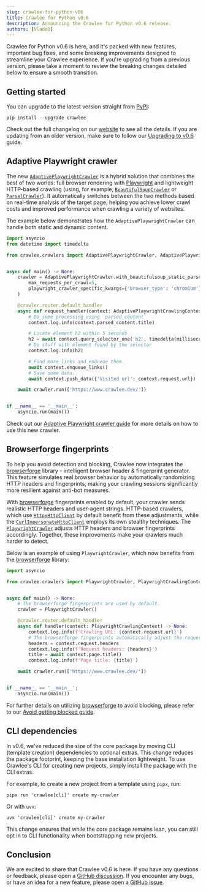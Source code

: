 ```yaml
---
slug: crawlee-for-python-v06
title: Crawlee for Python v0.6
description: Announcing the Crawlee for Python v0.6 release.
authors: [VladaD]
---
```


Crawlee for Python v0.6 is here, and it's packed with new features, important bug fixes, and some breaking improvements designed to streamline your Crawlee experience. If you're upgrading from a previous version, please take a moment to review the breaking changes detailed below to ensure a smooth transition.

<!-- truncate -->

## Getting started

You can upgrade to the latest version straight from [PyPI](https://www.pypi.org/project/crawlee/):

```shell
pip install --upgrade crawlee
```

Check out the full changelog on our [website](https://www.crawlee.dev/python/docs/changelog#060-2025-03-03) to see all the details. If you are updating from an older version, make sure to follow our [Upgrading to v0.6](https://www.crawlee.dev/python/docs/upgrading/upgrading-to-v0x#upgrading-to-v06) guide.

## Adaptive Playwright crawler

The new [`AdaptivePlaywrightCrawler`](https://www.crawlee.dev/python/api/class/AdaptivePlaywrightCrawler) is a hybrid solution that combines the best of two worlds: full browser rendering with [Playwright](https://www.playwright.dev/) and lightweight HTTP-based crawling (using, for example, [`BeautifulSoupCrawler`](https://www.crawlee.dev/python/api/class/BeautifulSoupCrawler) or [`ParselCrawler`](https://www.crawlee.dev/python/api/class/ParselCrawler)). It automatically switches between the two methods based on real-time analysis of the target page, helping you achieve lower crawl costs and improved performance when crawling a variety of websites.

The example below demonstrates how the `AdaptivePlaywrightCrawler` can handle both static and dynamic content.

```python
import asyncio
from datetime import timedelta

from crawlee.crawlers import AdaptivePlaywrightCrawler, AdaptivePlaywrightCrawlingContext


async def main() -> None:
    crawler = AdaptivePlaywrightCrawler.with_beautifulsoup_static_parser(
        max_requests_per_crawl=5,
        playwright_crawler_specific_kwargs={'browser_type': 'chromium'},
    )

    @crawler.router.default_handler
    async def request_handler(context: AdaptivePlaywrightCrawlingContext) -> None:
        # Do some processing using `parsed_content`
        context.log.info(context.parsed_content.title)

        # Locate element h2 within 5 seconds
        h2 = await context.query_selector_one('h2', timedelta(milliseconds=5000))
        # Do stuff with element found by the selector
        context.log.info(h2)

        # Find more links and enqueue them.
        await context.enqueue_links()
        # Save some data.
        await context.push_data({'Visited url': context.request.url})

    await crawler.run(['https://www.crawlee.dev/'])


if __name__ == '__main__':
    asyncio.run(main())
```

Check out our [Adaptive Playwright crawler guide](https://www.crawlee.dev/python/docs/guides/adaptive-playwright-crawler) for more details on how to use this new crawler.

## Browserforge fingerprints

To help you avoid detection and blocking, Crawlee now integrates the [browserforge](https://www.github.com/daijro/browserforge) library - intelligent browser header & fingerprint generator. This feature simulates real browser behavior by automatically randomizing HTTP headers and fingerprints, making your crawling sessions significantly more resilient against anti-bot measures.

With [browserforge](https://www.github.com/daijro/browserforge) fingerprints enabled by default, your crawler sends realistic HTTP headers and user-agent strings. HTTP-based crawlers, which use [`HttpxHttpClient`](https://www.crawlee.dev/python/api/class/HttpxHttpClient) by default benefit from these adjustments, while the [`CurlImpersonateHttpClient`](https://www.crawlee.dev/python/api/class/CurlImpersonateHttpClient) employs its own stealthy techniques. The [`PlaywrightCrawler`](https://www.crawlee.dev/python/docs/guides/playwright-crawler) adjusts HTTP headers and browser fingerprints accordingly. Together, these improvements make your crawlers much harder to detect.

Below is an example of using `PlaywrightCrawler`, which now benefits from the [browserforge](https://www.github.com/daijro/browserforge) library:

```python
import asyncio

from crawlee.crawlers import PlaywrightCrawler, PlaywrightCrawlingContext


async def main() -> None:
    # The browserforge fingerprints are used by default.
    crawler = PlaywrightCrawler()

    @crawler.router.default_handler
    async def handler(context: PlaywrightCrawlingContext) -> None:
        context.log.info(f'Crawling URL: {context.request.url}')
        # The browserforge fingerprints automatically adjust the request headers
        headers = context.request.headers
        context.log.info(f'Request headers: {headers}')
        title = await context.page.title()
        context.log.info(f'Page title: {title}')

    await crawler.run(['https://www.crawlee.dev/'])


if __name__ == '__main__':
    asyncio.run(main())
```

For further details on utilizing [browserforge](https://www.github.com/daijro/browserforge) to avoid blocking, please refer to our [Avoid getting blocked guide](https://www.crawlee.dev/python/docs/guides/avoid-blocking).

## CLI dependencies

In v0.6, we've reduced the size of the core package by moving CLI (template creation) dependencies to optional extras. This change reduces the package footprint, keeping the base installation lightweight. To use Crawlee's CLI for creating new projects, simply install the package with the CLI extras.

For example, to create a new project from a template using `pipx`, run:

```shell
pipx run 'crawlee[cli]' create my-crawler
```

Or with `uvx`:

```shell
uvx 'crawlee[cli]' create my-crawler
```

This change ensures that while the core package remains lean, you can still opt in to CLI functionality when bootstrapping new projects.

## Conclusion

We are excited to share that Crawlee v0.6 is here. If you have any questions or feedback, please open a [GitHub discussion](https://www.github.com/apify/crawlee-python/discussions). If you encounter any bugs, or have an idea for a new feature, please open a [GitHub issue](https://www.github.com/apify/crawlee-python/issues).
